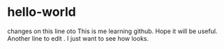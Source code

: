 # hello-world
 changes on this line oto
This is me learning github. Hope it will be useful.
Another line to edit . I just want to see how looks.

